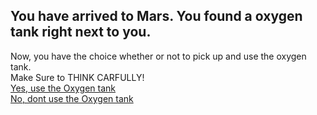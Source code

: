 You have arrived to Mars. You found a oxygen tank right next to you.  
---
Now, you have the choice whether or not to pick up and use the oxygen tank.  
Make Sure to THINK CARFULLY!  
[Yes, use the Oxygen tank](yes.md)  
[No, dont use the Oxygen tank](no.md)